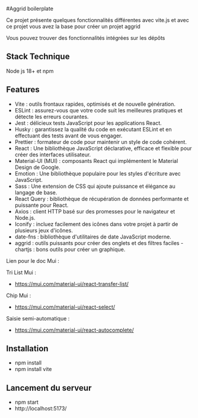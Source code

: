 #Aggrid boilerplate

Ce projet présente quelques fonctionnalités différentes avec vite.js et avec ce projet vous avez la base pour créer un projet aggrid

Vous pouvez trouver des fonctionnalités intégrées sur les dépôts

## Stack Technique

Node js 18+ et npm

## Features

- Vite : outils frontaux rapides, optimisés et de nouvelle génération.
- ESLint : assurez-vous que votre code suit les meilleures pratiques et détecte les erreurs courantes.
- Jest : délicieux tests JavaScript pour les applications React.
- Husky : garantissez la qualité du code en exécutant ESLint et en effectuant des tests avant de vous engager.
- Prettier : formateur de code pour maintenir un style de code cohérent.
- React : Une bibliothèque JavaScript déclarative, efficace et flexible pour créer des interfaces utilisateur.
- Material-UI (MUI) : composants React qui implémentent le Material Design de Google.
- Emotion : Une bibliothèque populaire pour les styles d'écriture avec JavaScript.
- Sass : Une extension de CSS qui ajoute puissance et élégance au langage de base.
- React Query : bibliothèque de récupération de données performante et puissante pour React.
- Axios : client HTTP basé sur des promesses pour le navigateur et Node.js.
- Iconify : incluez facilement des icônes dans votre projet à partir de plusieurs jeux d'icônes.
- date-fns : bibliothèque d'utilitaires de date JavaScript moderne.
- aggrid : outils puissants pour créer des onglets et des filtres faciles -chartjs : bons outils pour créer un graphique.

Lien pour le doc Mui : 

Tri List Mui :
- https://mui.com/material-ui/react-transfer-list/
  
Chip Mui :
- https://mui.com/material-ui/react-select/
  
Saisie semi-automatique :
- https://mui.com/material-ui/react-autocomplete/

## Installation

- npm install
- npm install vite

## Lancement du serveur

- npm start
- http://localhost:5173/
